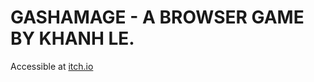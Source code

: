 # GASHAMAGE - A BROWSER GAME BY KHANH LE.
Accessible at [itch.io](https://vibingdeveloper.itch.io/gashamage.)
